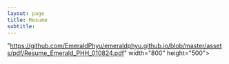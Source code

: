 ```yaml
---
layout: page
title: Resume
subtitle:
---
```


<html>
<head>
    <title>PDF in HTML</title>
</head>
<style>
    .pdf {
        width: 100%;
        aspect-ratio: 4 / 3;
    }

    .pdf,
    html,
    body {
        height: 100%;
        margin: 0;
        padding: 0;
    }

    h1,
    h3 {
        text-align: center;
    }

    h1 {
        color: green;
    }

</style>

<body>
    <object class="pdf"
            data=

"https://github.com/EmeraldPhyu/emeraldphyu.github.io/blob/master/assets/pdf/Resume_Emerald_PHH_010824.pdf"
width="800"
height="500">
</object>

</body>
</html>
<!-- "https://media.geeksforgeeks.org/wp-content/cdn-uploads/20210101201653/PDF.pdf" -->
